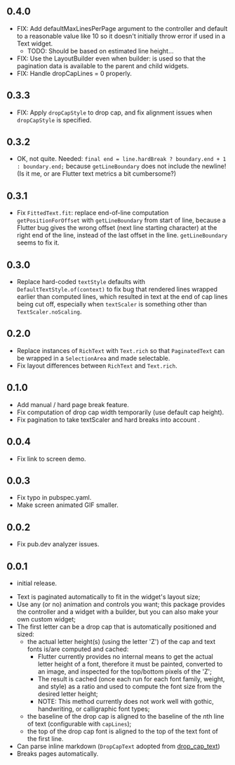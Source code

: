 ## 0.4.0
* FIX: Add defaultMaxLinesPerPage argument to the controller and default to a reasonable value like 10 so it doesn't initially throw error if used in a Text widget.
  - TODO: Should be based on estimated line height...
* FIX: Use the LayoutBuilder even when builder: is used so that the pagination data is available to the parent and child widgets.
* FIX: Handle dropCapLines = 0 properly.

## 0.3.3
* FIX: Apply `dropCapStyle` to drop cap, and fix alignment issues when `dropCapStyle` is specified.

## 0.3.2
* OK, not quite. Needed: `final end = line.hardBreak ? boundary.end + 1 : boundary.end;` because `getLineBoundary` does not include the newline! (Is it me, or are Flutter text metrics a bit cumbersome?)

## 0.3.1
* Fix `FittedText.fit`: replace end-of-line computation `getPositionForOffset` with `getLineBoundary` from start of line, because a Flutter bug gives the wrong offset (next line starting character) at the right end of the line, instead of the last offset in the line. `getLineBoundary` seems to fix it.

## 0.3.0
* Replace hard-coded `textStyle` defaults with `DefaultTextStyle.of(context)` to fix bug that rendered lines wrapped earlier than computed lines, which resulted in text at the end of cap lines being cut off, especially when `textScaler` is something other than `TextScaler.noScaling`.

## 0.2.0
* Replace instances of `RichText` with `Text.rich` so that `PaginatedText` can be wrapped in a `SelectionArea` and made selectable.
* Fix layout differences between `RichText` and `Text.rich`.

## 0.1.0
* Add manual / hard page break feature.
* Fix computation of drop cap width temporarily (use default cap height).
* Fix pagination to take textScaler and hard breaks into account .

## 0.0.4
* Fix link to screen demo.

## 0.0.3
* Fix typo in pubspec.yaml.
* Make screen animated GIF smaller.

## 0.0.2
* Fix pub.dev analyzer issues.

## 0.0.1

* initial release.
- Text is paginated automatically to fit in the widget's layout size;
- Use any (or no) animation and controls you want; this package provides the controller and a widget with a builder, but you can also make your own custom widget;
- The first letter can be a drop cap that is automatically positioned and sized:
    - the actual letter height(s) (using the letter 'Z') of the cap and text fonts is/are computed and cached:
        - Flutter currently provides no internal means to get the actual letter height of a font, therefore it must be painted, converted to an image, and inspected for the top/bottom pixels of the 'Z';
        - The result is cached (once each run for each font family, weight, and style) as a ratio and used to compute the font size from the desired letter height;
        - NOTE: This method currently does not work well with gothic, handwriting, or calligraphic font types;
    - the baseline of the drop cap is aligned to the baseline of the *n*th line of text (configurable with `capLines`);
    - the top of the drop cap font is aligned to the top of the text font of the first line.
- Can parse inline markdown (`DropCapText` adopted from [drop_cap_text](https://pub.dev/packages/drop_cap_text))
- Breaks pages automatically.